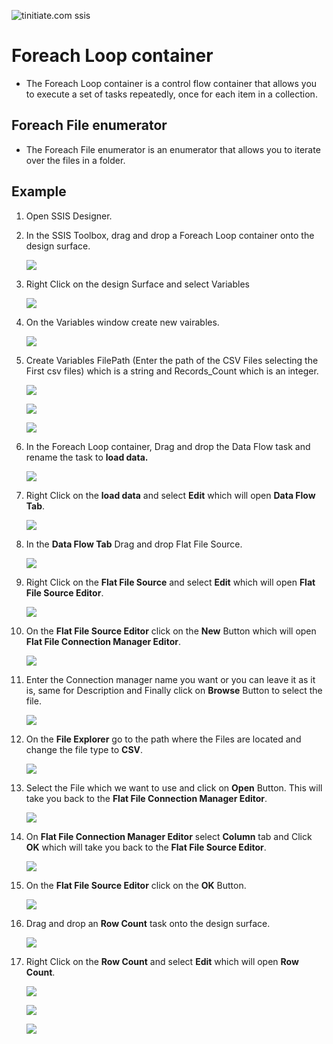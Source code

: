  ![tinitiate.com ssis](/images/tiniaitessis.png)

# Foreach Loop container

* The Foreach Loop container is a control flow container that allows you to execute a set of tasks repeatedly, once for each item in a collection.

## Foreach File enumerator

* The Foreach File enumerator is an enumerator that allows you to iterate over the files in a folder.

## Example

1. Open SSIS Designer.

2. In the SSIS Toolbox, drag and drop a Foreach Loop container onto the design surface.

   ![](/images/foreachloop/foreachloop_1.png)

3. Right Click on the design Surface and select Variables

   ![](/images/foreachloop/foreachloop_2.png)

4. On the Variables window create new vairables.

   ![](/images/foreachloop/foreachloop_3.png)

5. Create Variables FilePath (Enter the path of the CSV Files selecting the First csv files) which is a string and Records_Count which is an integer.

   ![](/images/foreachloop/foreachloop_4.png)

   ![](/images/foreachloop/foreachloop_5.png)

   ![](/images/foreachloop/foreachloop_6.png)

6. In the Foreach Loop container, Drag and drop the Data Flow task and rename the task to **load data.**

   ![](/images/foreachloop/foreachloop_7.png)

7. Right Click on the **load data** and select **Edit** which will open **Data Flow Tab**.

   ![](/images/foreachloop/foreachloop_8.png)

8. In the  **Data Flow Tab** Drag and drop Flat File Source.

   ![](/images/flat_file.png)

9. Right Click on the **Flat File Source** and select **Edit** which will open **Flat File Source Editor**.

   ![](/images/flat_file_2.png)

10. On the **Flat File Source Editor** click on the **New** Button which will open **Flat File Connection Manager Editor**.

    ![](/images/flat_file_2.png)

11. Enter the Connection manager name you want or you can leave it as it is, same for Description and Finally click on **Browse** Button to select the file.

    ![](/images/flat_file_4.png)

12. On the **File Explorer** go to the path where the Files are located and change the file type to **CSV**.

    ![](/images/flat_file_5.png)

13. Select the File which we want to use and click on **Open** Button. This will take you back to the **Flat File Connection Manager Editor**.

    ![](/images/flat_file_6.png)

14. On **Flat File Connection Manager Editor**  select **Column** tab and Click **OK** which will take you back to the **Flat File Source Editor**.

    ![](/images/flat_file_7.png)

15. On the **Flat File Source Editor** click on the **OK** Button.

    ![](/images/flat_file_8.png)

16. Drag and drop an **Row Count** task onto the design surface.

    ![](/images/row_count.png)

17. Right Click on the **Row Count** and select **Edit** which will open **Row Count**.

    ![](/images/foreachloop/row_count1.png)

    ![](/images/foreachloop/row_count2.png)

    ![](/images/foreachloop/row_count3.png)
